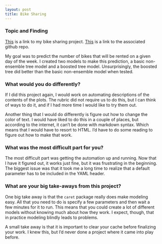 ```yaml
---
layout: post
title: Bike Sharing
---
```


### Topic and Finding 

[This](https://jkburrows.github.io/ST558-Project-2/) is a link to my bike sharing project. [This](https://github.com/JKBurrows/ST558-Project-2) is a link to the associated github repo. 

My goal was to predict the number of bikes that will be rented on a given day of the week. I created two models to make this prediction, a basic non-ensemble tree model and a boosted tree model. Unsurprisingly, the boosted tree did better than the basic non-ensemble model when tested. 

### What would you do differently? 

If I did this project again, I would work on automating descriptions of the contents of the plots. The rubric did not require us to do this, but I can think of ways to do it, and if I had more time I would like to try them out. 

Another thing that I would do differently is figure out how to change the color of text. I would have liked to do this in a couple of places, but according to the internet, it can’t be done with markdown syntax. Which means that I would have to resort to HTML. I’d have to do some reading to figure out how to make that work. 

### What was the most difficult part for you? 

The most difficult part was getting the automation up and running. Now that I have it figured out, it works just fine, but it was frustrating in the beginning. The biggest issue was that it took me a long time to realize that a default parameter has to be included in the YAML header. 

### What are your big take-aways from this project? 

One big take away is that the `caret` package really does make modeling easy. All that you need to do is specify a few parameters and then wait a few minutes for it to run. This means that you could create a lot of different models without knowing much about how they work. I expect, though, that in practice modeling blindly leads to problems.  

A small take away is that it is important to clear your cache before finalizing your work. I knew this, but I’d never done a project where it came into play before. 
